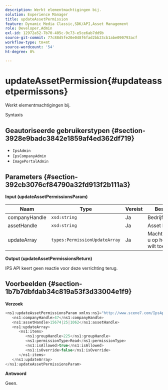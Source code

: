 ```yaml
---
description: Werkt elementmachtigingen bij.
solution: Experience Manager
title: updateAssetPermission
feature: Dynamic Media Classic,SDK/API,Asset Management
role: Developer,Admin
exl-id: 12972a52-7b70-405c-9c73-e5ce6ab7dd9b
source-git-commit: 77c88d5fe20e048f6fad2bb23cb1abe090793acf
workflow-type: tm+mt
source-wordcount: '54'
ht-degree: 0%

---
```


# updateAssetPermission{#updateassetpermissons}

Werkt elementmachtigingen bij.

Syntaxis

## Geautoriseerde gebruikerstypen {#section-3928e9badc3842e1859af4ed362df719}

* `IpsAdmin`
* `IpsCompanyAdmin`
* `ImagePortalAdmin`

## Parameters {#section-392cb3076cf84790a32fd913f2b111a3}

**Input (updateAssetPermissionsParam)**

| Naam | Type | Vereist | Beschrijving |
|---|---|---|---|
| companyHandle | `xsd:string` | Ja | Bedrijfshandgreep. |
| assetHandle | `xsd:string` | Ja | Asset handle. |
| updateArray | `types:PermissionUpdateArray` | Ja | Machtigingen die u op het element wilt toepassen. |

**Output (updateAssetPermissionsReturn)**

IPS API keert geen reactie voor deze verrichting terug.

## Voorbeelden {#section-1b7b7dbfdab34c819a53f3d33004e1f9}

**Verzoek**

```java
<ns1:updateAssetPermissionsParam xmlns:ns1="http://www.scene7.com/IpsApi/xsd">
   <ns1:companyHandle>47</ns1:companyHandle>
   <ns1:assetHandle>15674|25|1062</ns1:assetHandle>
   <ns1:updateArray>
      <ns1:items>
         <ns1:groupHandle>225</ns1:groupHandle>
         <ns1:permissionType>Read</ns1:permissionType>
         <ns1:isAllowed>true</ns1:isAllowed>
         <ns1:isOverride>false</ns1:isOverride>
      </ns1:items>
   </ns1:updateArray>
</ns1:updateAssetPermissionsParam>
```

**Antwoord**

Geen.
